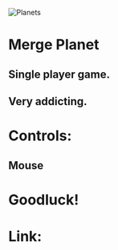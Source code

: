 ![Planets](https://github.com/Jor3nzo/MergeFruit/assets/135144670/d5681591-325f-4d87-b787-e1236c731842)
# Merge Planet
## Single player game.
## Very addicting.
# Controls:
## Mouse 
# Goodluck!
# Link:

